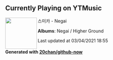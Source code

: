 ## Currently Playing on YTMusic

[<img align="left" width="100" src="https://lh3.googleusercontent.com/SYgTxms261bJo90L-OHoxxfDbE3Q3aHN0lZW6ruZMLFeK5aZ2JhbsjYUj4V3XvmzCupWvjKa6qXfSQRmoA">](https://music.youtube.com/watch?v=ntYPxe_dtrY)

스미카 - Negai

**Albums**: Negai / Higher Ground

Last updated at 03/04/2021 18:55

#### Generated with [20chan/github-now](https://github.com/20chan/github-now)


<!--
**20chan/20chan** is a ✨ _special_ ✨ repository because its `README.md` (this file) appears on your GitHub profile.

Here are some ideas to get you started:

- 🔭 I’m currently working on ...
- 🌱 I’m currently learning ...
- 👯 I’m looking to collaborate on ...
- 🤔 I’m looking for help with ...
- 💬 Ask me about ...
- 📫 How to reach me: ...
- 😄 Pronouns: ...
- ⚡ Fun fact: ...
-->
